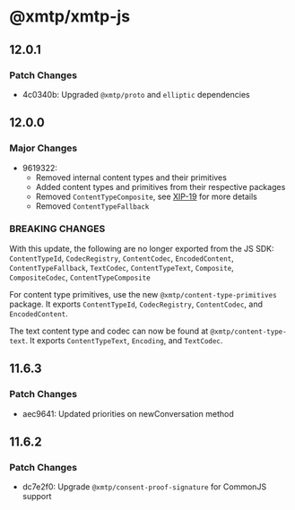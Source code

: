 # @xmtp/xmtp-js

## 12.0.1

### Patch Changes

- 4c0340b: Upgraded `@xmtp/proto` and `elliptic` dependencies

## 12.0.0

### Major Changes

- 9619322:
  - Removed internal content types and their primitives
  - Added content types and primitives from their respective packages
  - Removed `ContentTypeComposite`, see [XIP-19](https://community.xmtp.org/t/xip-19-deprecate-the-composite-codec/525) for more details
  - Removed `ContentTypeFallback`

### BREAKING CHANGES

With this update, the following are no longer exported from the JS SDK: `ContentTypeId`, `CodecRegistry`, `ContentCodec`, `EncodedContent`, `ContentTypeFallback`, `TextCodec`, `ContentTypeText`, `Composite`, `CompositeCodec`, `ContentTypeComposite`

For content type primitives, use the new `@xmtp/content-type-primitives` package. It exports `ContentTypeId`, `CodecRegistry`, `ContentCodec`, and `EncodedContent`.

The text content type and codec can now be found at `@xmtp/content-type-text`. It exports `ContentTypeText`, `Encoding`, and `TextCodec`.

## 11.6.3

### Patch Changes

- aec9641: Updated priorities on newConversation method

## 11.6.2

### Patch Changes

- dc7e2f0: Upgrade `@xmtp/consent-proof-signature` for CommonJS support
